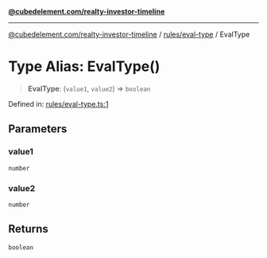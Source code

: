 [**@cubedelement.com/realty-investor-timeline**](../../../index.md)

---

[@cubedelement.com/realty-investor-timeline](../../../modules.md) / [rules/eval-type](../index.md) / EvalType

# Type Alias: EvalType()

> **EvalType**: (`value1`, `value2`) => `boolean`

Defined in: [rules/eval-type.ts:1](https://github.com/kvernon/realty-investor-timeline/blob/604db9c08bd36b2a48c8b342796ed6cd0d1401e0/src/rules/eval-type.ts#L1)

## Parameters

### value1

`number`

### value2

`number`

## Returns

`boolean`
